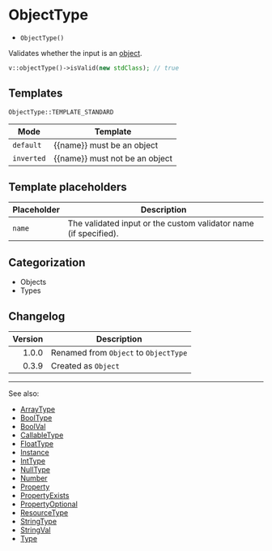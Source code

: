 # ObjectType

- `ObjectType()`

Validates whether the input is an [object](http://php.net/types.object).

```php
v::objectType()->isValid(new stdClass); // true
```

## Templates

`ObjectType::TEMPLATE_STANDARD`

| Mode       | Template                       |
|------------|--------------------------------|
| `default`  | {{name}} must be an object     |
| `inverted` | {{name}} must not be an object |

## Template placeholders

| Placeholder | Description                                                      |
|-------------|------------------------------------------------------------------|
| `name`      | The validated input or the custom validator name (if specified). |

## Categorization

- Objects
- Types

## Changelog

| Version | Description                           |
|--------:|---------------------------------------|
|   1.0.0 | Renamed from `Object` to `ObjectType` |
|   0.3.9 | Created as `Object`                   |

***
See also:

- [ArrayType](ArrayType.md)
- [BoolType](BoolType.md)
- [BoolVal](BoolVal.md)
- [CallableType](CallableType.md)
- [FloatType](FloatType.md)
- [Instance](Instance.md)
- [IntType](IntType.md)
- [NullType](NullType.md)
- [Number](Number.md)
- [Property](Property.md)
- [PropertyExists](PropertyExists.md)
- [PropertyOptional](PropertyOptional.md)
- [ResourceType](ResourceType.md)
- [StringType](StringType.md)
- [StringVal](StringVal.md)
- [Type](Type.md)
